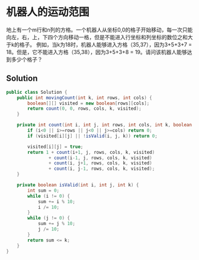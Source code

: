 # 机器人的运动范围

地上有一个m行和n列的方格。一个机器人从坐标0,0的格子开始移动，每一次只能向左，右，上，下四个方向移动一格，但是不能进入行坐标和列坐标的数位之和大于k的格子。 例如，当k为18时，机器人能够进入方格（35,37），因为3+5+3+7 = 18。但是，它不能进入方格（35,38），因为3+5+3+8 = 19。请问该机器人能够达到多少个格子？

## Solution

```java
public class Solution {
    public int movingCount(int k, int rows, int cols) {
        boolean[][] visited = new boolean[rows][cols];
        return count(0, 0, rows, cols, k, visited);
    }

    private int count(int i, int j, int rows, int cols, int k, boolean[][] visited) {
        if (i<0 || i>=rows || j<0 || j>=cols) return 0;
        if (visited[i][j] || !isValid(i, j, k)) return 0;

        visited[i][j] = true;
        return 1 + count(i+1, j, rows, cols, k, visited)
                + count(i-1, j, rows, cols, k, visited)
                + count(i, j+1, rows, cols, k, visited)
                + count(i, j-1, rows, cols, k, visited);
    }

    private boolean isValid(int i, int j, int k) {
        int sum = 0;
        while (i != 0) {
            sum += i % 10;
            i /= 10;
        }
        while (j != 0) {
            sum += j % 10;
            j /= 10;
        }
        return sum <= k;
    }
}
```

